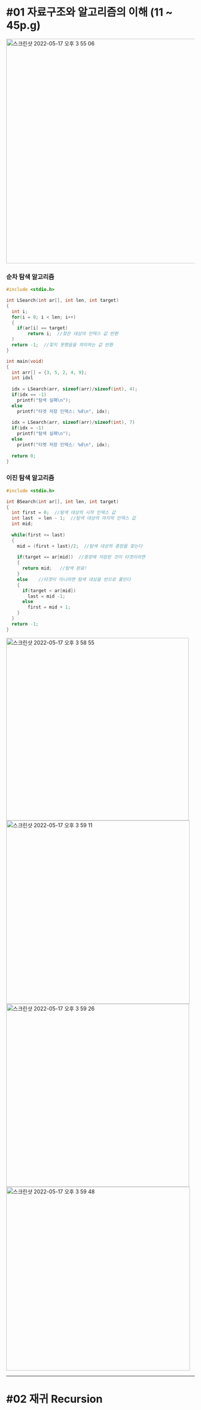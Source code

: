 # #01 자료구조와 알고리즘의 이해 (11 ~ 45p.g)
<img width="600" alt="스크린샷 2022-05-17 오후 3 55 06" src="https://user-images.githubusercontent.com/95270655/168748123-45632481-76c6-4dfb-b12f-253fdb7d47c1.png">

### 순차 탐색 알고리즘
```c
#include <stdio.h>

int LSearch(int ar[], int len, int target)
{
  int i;
  for(i = 0; i < len; i++)
  {
    if(ar[i] == target)
        return i;  //찾은 대상의 인덱스 값 반환
  )
  return -1;  //찾지 못했음을 의미하는 값 반환
}

int main(void)
{
  int arr[] = {3, 5, 2, 4, 9};
  int idxl
  
  idx = LSearch(arr, sizeof(arr)/sizeof(int), 4);
  if(idx == -1)
    printf("탐색 실패\n");
  else
    printf("타겟 저장 인덱스: %d\n", idx);
    
  idx = LSearch(arr, sizeof(arr)/sizeof(int), 7)
  if(idx = -1)
    printf("탐색 실패\n");
  else
    printf("타켓 저장 인덱스: %d\n", idx);
    
  return 0;
}
```

### 이진 탐색 알고리즘
```c
#include <stdio.h>

int BSearch(int ar[], int len, int target)
{
  int first = 0;  //탐색 대상의 시작 인덱스 값 
  int last  = len - 1;  //탐색 대상의 마지막 인덱스 값
  int mid;
  
  while(first <= last)
  {
    mid = (first + last)/2;  //탐색 대상의 중앙을 찾는다
    
    if(target == ar[mid])  //중앙에 저장된 것이 타겟이라면
    {
      return mid;   //탐색 완료!
    }
    else    //타겟이 아니라면 탐색 대상을 반으로 줄인다
    {
      if(target < ar[mid])
        last = mid -1;
      else
        first = mid + 1;
    }
  }
  return -1;
}
```

<img width="488" alt="스크린샷 2022-05-17 오후 3 58 55" src="https://user-images.githubusercontent.com/95270655/168748786-100bfde4-c8fb-42f9-981c-03727c1055ac.png">

<img width="490" alt="스크린샷 2022-05-17 오후 3 59 11" src="https://user-images.githubusercontent.com/95270655/168748827-00ff3cb2-ce29-4790-a189-106190b3bee1.png">

<img width="489" alt="스크린샷 2022-05-17 오후 3 59 26" src="https://user-images.githubusercontent.com/95270655/168748865-d452d2b5-fe97-4b61-99f5-cd182bd6025b.png">

<img width="491" alt="스크린샷 2022-05-17 오후 3 59 48" src="https://user-images.githubusercontent.com/95270655/168748946-9b22797a-68c6-4bc2-9ac6-dd2808091909.png">

*****

# #02 재귀 Recursion
